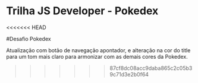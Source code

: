 # Trilha JS Developer - Pokedex
<<<<<<< HEAD
 
#Desafio Pokedex

Atualização com botão de navegação apontador, e alteração na cor do title para um tom mais claro para armonizar com as demais cores da Pokedex.


>>>>>>> 87cf8dc08acc9daba865c2c05b39c71d3e2b0f64
